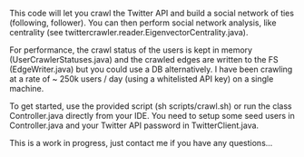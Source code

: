 This code will let you crawl the Twitter API and build a social network of ties (following, follower). You can then perform social network analysis, like centrality (see twittercrawler.reader.EigenvectorCentrality.java).

For performance, the crawl status of the users is kept in memory (UserCrawlerStatuses.java) and the crawled edges are written to the FS (EdgeWriter.java) but you could use a DB alternatively. I have been crawling at a rate of ~ 250k users / day (using a whitelisted API key) on a single machine.

To get started, use the provided script (sh scripts/crawl.sh) or run the class Controller.java directly from your IDE. You need to setup some seed users in Controller.java and your Twitter API password in TwitterClient.java.

This is a work in progress, just contact me if you have any questions...